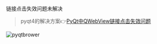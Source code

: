 链接点击失效问题未解决

> pyqt4的解决方案👉[PyQt中QWebView链接点击失效问题](https://www.clanfei.com/2013/12/1733.html)

![pyqtbrower](http://ws4.sinaimg.cn/large/007iUdjSgy1g3a68e50wlj31h40svk2q.jpg)

